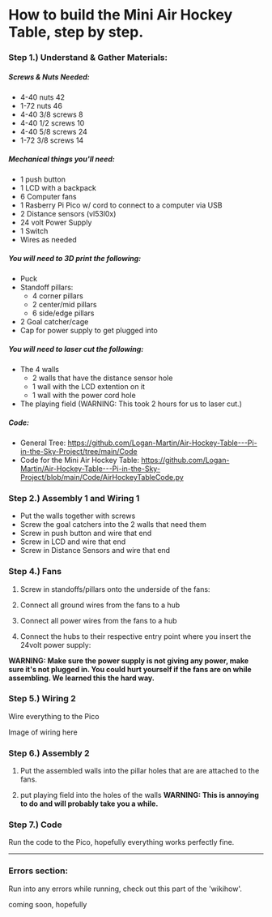 # How to build the Mini Air Hockey Table, step by step.


### Step 1.) Understand & Gather Materials:

##### Screws & Nuts Needed:
- 4-40 nuts	42
- 1-72 nuts	46
- 4-40 3/8 screws	8
- 4-40 1/2 screws	10
- 4-40 5/8 screws	24
- 1-72 3/8 screws	14

##### Mechanical things you'll need:
- 1 push button
- 1 LCD with a backpack
- 6 Computer fans
- 1 Rasberry Pi Pico w/ cord to connect to a computer via USB
- 2 Distance sensors (vl53l0x)
- 24 volt Power Supply
- 1 Switch
- Wires	as needed

##### You will need to 3D print the following:
- Puck
- Standoff pillars:
  - 4 corner pillars
  - 2 center/mid pillars
  - 6 side/edge pillars
- 2 Goal catcher/cage
- Cap for power supply to get plugged into

##### You will need to laser cut the following:
- The 4 walls
  - 2 walls that have the distance sensor hole
  - 1 wall with the LCD extention on it
  - 1 wall with the power cord hole
- The playing field (WARNING: This took 2 hours for us to laser cut.)

##### Code:
- General Tree: https://github.com/Logan-Martin/Air-Hockey-Table---Pi-in-the-Sky-Project/tree/main/Code
- Code for the Mini Air Hockey Table: https://github.com/Logan-Martin/Air-Hockey-Table---Pi-in-the-Sky-Project/blob/main/Code/AirHockeyTableCode.py

### Step 2.) Assembly 1 and Wiring 1
- Put the walls together with screws
- Screw the goal catchers into the 2 walls that need them
- Screw in push button and wire that end
- Screw in LCD and wire that end
- Screw in Distance Sensors and wire that end

### Step 4.) Fans

1. Screw in standoffs/pillars onto the underside of the fans:

2. Connect all ground wires from the fans to a hub
3. Connect all power wires from the fans to a hub
4. Connect the hubs to their respective entry point where you insert the 24volt power supply:

**WARNING: Make sure the power supply is not giving any power, make sure it's not plugged in. You could hurt yourself if the fans are on while assembling. We learned this the hard way.**

### Step 5.) Wiring 2
Wire everything to the Pico

Image of wiring here

### Step 6.) Assembly 2

1. Put the assembled walls into the pillar holes that are are attached to the fans.

2. put playing field into the holes of the walls
**WARNING: This is annoying to do and will probably take you a while.**

### Step 7.) Code
Run the code to the Pico, hopefully everything works perfectly fine.

---

### Errors section:
Run into any errors while running, check out this part of the 'wikihow'.

coming soon, hopefully


